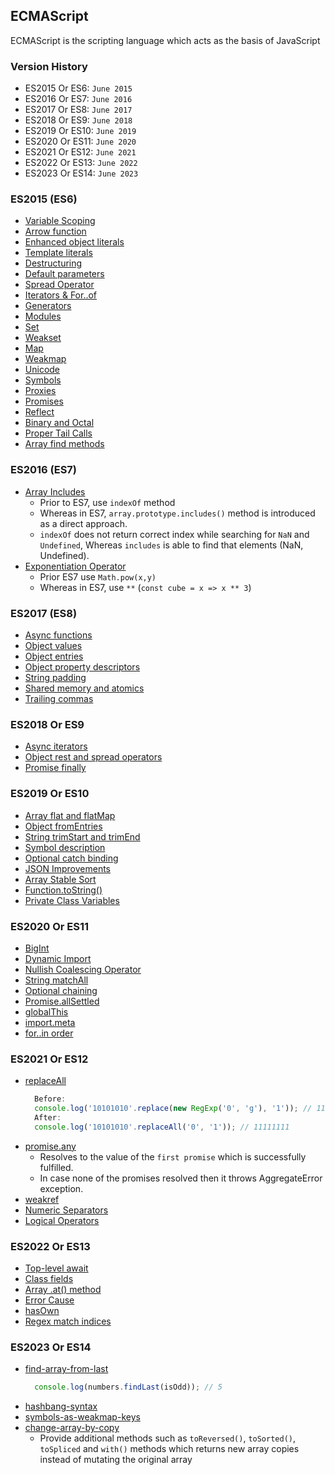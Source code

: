 ## ECMAScript

ECMAScript is the scripting language which acts as the basis of JavaScript

### Version History
- ES2015 Or ES6: `June 2015`
- ES2016 Or ES7: `June 2016`
- ES2017 Or ES8: `June 2017`
- ES2018 Or ES9: `June 2018`
- ES2019 Or ES10: `June 2019`
- ES2020 Or ES11: `June 2020`
- ES2021 Or ES12: `June 2021`
- ES2022 Or ES13: `June 2022`
- ES2023 Or ES14: `June 2023`


### ES2015 (ES6)
- [Variable Scoping](https://github.com/sudheerj/ECMAScript-features#variable-scoping)
- [Arrow function](https://github.com/sudheerj/ECMAScript-features#arrow-functions)
- [Enhanced object literals](https://github.com/sudheerj/ECMAScript-features#enhanced-object-literals)
- [Template literals](https://github.com/sudheerj/ECMAScript-features#template-literals)
- [Destructuring](https://github.com/sudheerj/ECMAScript-features#destructuring)
- [Default parameters](https://github.com/sudheerj/ECMAScript-features#default-parameters)
- [Spread Operator](https://github.com/sudheerj/ECMAScript-features#spread-operator)
- [Iterators & For..of](https://github.com/sudheerj/ECMAScript-features#iterators--forof)
- [Generators](https://github.com/sudheerj/ECMAScript-features#generators)
- [Modules](https://github.com/sudheerj/ECMAScript-features#generators)
- [Set](https://github.com/sudheerj/ECMAScript-features#set)
- [Weakset](https://github.com/sudheerj/ECMAScript-features#weakset)
- [Map](https://github.com/sudheerj/ECMAScript-features#map)
- [Weakmap](https://github.com/sudheerj/ECMAScript-features#weakmap)
- [Unicode](https://github.com/sudheerj/ECMAScript-features#unicode)
- [Symbols](https://github.com/sudheerj/ECMAScript-features#symbols)
- [Proxies](https://github.com/sudheerj/ECMAScript-features#proxies)
- [Promises](https://github.com/sudheerj/ECMAScript-features#promises)
- [Reflect](https://github.com/sudheerj/ECMAScript-features#reflect)
- [Binary and Octal](https://github.com/sudheerj/ECMAScript-features#binary-and-octal)
- [Proper Tail Calls](https://github.com/sudheerj/ECMAScript-features#proper-tail-calls)
- [Array find methods](https://github.com/sudheerj/ECMAScript-features#array-find-methods)

### ES2016 (ES7)
- [Array Includes](https://github.com/sudheerj/ECMAScript-features#array-includes)
  - Prior to ES7, use `indexOf` method
  - Whereas in ES7, `array.prototype.includes()` method is introduced as a direct approach.
  - `indexOf` does not return correct index while searching for `NaN` and `Undefined`, Whereas `includes`  is able to find that elements (NaN, Undefined).
- [Exponentiation Operator](https://github.com/sudheerj/ECMAScript-features#exponentiation-operator)
  - Prior ES7 use `Math.pow(x,y)`
  - Whereas in ES7, use `**` (`const cube = x => x ** 3`)

### ES2017 (ES8)
- [Async functions](https://github.com/sudheerj/ECMAScript-features#async-functions)
- [Object values](https://github.com/sudheerj/ECMAScript-features#object-values)
- [Object entries](https://github.com/sudheerj/ECMAScript-features#object-entries)
- [Object property descriptors](https://github.com/sudheerj/ECMAScript-features#object-property-descriptors)
- [String padding](https://github.com/sudheerj/ECMAScript-features#string-padding)
- [Shared memory and atomics](https://github.com/sudheerj/ECMAScript-features#shared-memory-and-atomics)
- [Trailing commas](https://github.com/sudheerj/ECMAScript-features#trailing-commas)

### ES2018 Or ES9
- [Async iterators](https://github.com/sudheerj/ECMAScript-features#async-iterators)
- [Object rest and spread operators](https://github.com/sudheerj/ECMAScript-features#object-rest-and-spread-operators)
- [Promise finally](https://github.com/sudheerj/ECMAScript-features#promise-finally)

### ES2019 Or ES10
- [Array flat and flatMap](https://github.com/sudheerj/ECMAScript-features#array-flat-and-flatmap)
- [Object fromEntries](https://github.com/sudheerj/ECMAScript-features#object-fromentries)
- [String trimStart and trimEnd](https://github.com/sudheerj/ECMAScript-features#string-trimstart-and-trimend)
- [Symbol description](https://github.com/sudheerj/ECMAScript-features#symbol-description)
- [Optional catch binding](https://github.com/sudheerj/ECMAScript-features#optional-catch-binding)
- [JSON Improvements](https://github.com/sudheerj/ECMAScript-features#json-improvements)
- [Array Stable Sort](https://github.com/sudheerj/ECMAScript-features#array-stable-sort)
- [Function.toString()](https://github.com/sudheerj/ECMAScript-features#functiontostring)
- [Private Class Variables](https://github.com/sudheerj/ECMAScript-features#private-class-variables)

### ES2020 Or ES11
- [BigInt](https://github.com/sudheerj/ECMAScript-features#bigint)
- [Dynamic Import](https://github.com/sudheerj/ECMAScript-features#dynamic-import)
- [Nullish Coalescing Operator](https://github.com/sudheerj/ECMAScript-features#nullish-coalescing-operator)
- [String matchAll](https://github.com/sudheerj/ECMAScript-features#string-matchall)
- [Optional chaining](https://github.com/sudheerj/ECMAScript-features#optional-chaining)
- [Promise.allSettled](https://github.com/sudheerj/ECMAScript-features#promiseallsettled)
- [globalThis](https://github.com/sudheerj/ECMAScript-features#globalthis)
- [import.meta](https://github.com/sudheerj/ECMAScript-features#importmeta)
- [for..in order](https://github.com/sudheerj/ECMAScript-features#forin-order)

### ES2021 Or ES12
- [replaceAll](https://github.com/sudheerj/ECMAScript-features#replaceall)
  ```js
	Before:
	console.log('10101010'.replace(new RegExp('0', 'g'), '1')); // 11111111
	After:
	console.log('10101010'.replaceAll('0', '1')); // 11111111
  ```
- [promise.any](https://github.com/sudheerj/ECMAScript-features#promiseany)
  -  Resolves to the value of the `first promise` which is successfully fulfilled.
  -  In case none of the promises resolved then it throws AggregateError exception.
- [weakref](https://github.com/sudheerj/ECMAScript-features#weakref)
- [Numeric Separators](https://github.com/sudheerj/ECMAScript-features#numeric-separators)
- [Logical Operators](https://github.com/sudheerj/ECMAScript-features#logical-operators)

### ES2022 Or ES13
- [Top-level await](https://github.com/sudheerj/ECMAScript-features#top-level-await)
- [Class fields](https://github.com/sudheerj/ECMAScript-features#class-fields)
- [Array .at() method](https://github.com/sudheerj/ECMAScript-features#array-at-method)
- [Error Cause](https://github.com/sudheerj/ECMAScript-features#error-cause)
- [hasOwn](https://github.com/sudheerj/ECMAScript-features#hasown)
- [Regex match indices](https://github.com/sudheerj/ECMAScript-features#regex-match-indices)

### ES2023 Or ES14
- [find-array-from-last](https://github.com/sudheerj/ECMAScript-features#find-array-from-last)
  ```js
	console.log(numbers.findLast(isOdd)); // 5
	```
- [hashbang-syntax](https://github.com/sudheerj/ECMAScript-features#hashbang-syntax)
- [symbols-as-weakmap-keys](https://github.com/sudheerj/ECMAScript-features#symbols-as-weakmap-keys)
- [change-array-by-copy](https://github.com/sudheerj/ECMAScript-features#change-array-by-copy)
	-  Provide additional methods such as `toReversed()`, `toSorted()`, `toSpliced` and `with()` methods which returns new array copies instead of mutating the original array